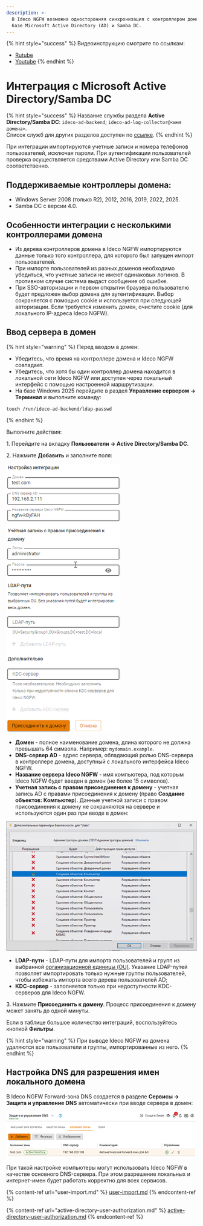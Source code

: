```yaml
---
description: >-
  В Ideco NGFW возможна односторонняя синхронизация с контроллером домена на
  базе Microsoft Active Directory (AD) и Samba DC.
---
```


{% hint style="success" %}
Видеоинструкцию смотрите по ссылкам:
* [Rutube](https://rutube.ru/video/9772209e77cf48c78a9e39f337bbe932/)
* [Youtube](https://youtu.be/noB-O7cnb94?si=vnt62RtV56NTo57f)
{% endhint %}

# Интеграция с Microsoft Active Directory/Samba DC

{% hint style="success" %}
Название службы раздела **Active Directory/Samba DC**: `ideco-ad-backend`; `ideco-ad-log-collector@<имя домена>`. \
Список служб для других разделов доступен по [ссылке](/settings/server-management/terminal/README.md).
{% endhint %}

При интеграции импортируются учетные записи и номера телефонов пользователей, исключая пароли. При аутентификации пользователей проверка осуществляется средствами Active Directory или Samba DC соответственно.

## Поддерживаемые контроллеры домена:

* Windows Server 2008 (только R2), 2012, 2016, 2019, 2022, 2025.
* Samba DC с версии 4.0.

## Особенности интеграции с несколькими контроллерами домена

* Из дерева контроллеров домена в Ideco NGFW импортируются данные только того контроллера, для которого был запущен импорт пользователей.
* При импорте пользователей из разных доменов необходимо убедиться, что учетные записи не имеют одинаковых логинов. В противном случае система выдаст сообщение об ошибке.
* При SSO-авторизации и первом открытии браузера пользователю будет предложен выбор домена для аутентификации. Выбор сохраняется с помощью cookie и используется при следующей авторизации. Если требуется изменить домен, очистите cookie (для локального IP-адреса Ideco NGFW).

## Ввод сервера в домен

{% hint style="warning" %}
Перед вводом в домен:

* Убедитесь, что время на контроллере домена и Ideco NGFW совпадает.
* Убедитесь, что хотя бы один контроллер домена находится в локальной сети Ideco NGFW или доступен через локальный интерфейс с помощью настроенной маршрутизации.
* На базе Windows 2025 перейдите в раздел **Управление сервером -> Терминал** и выполните команду:

```
touch /run/ideco-ad-backend/ldap-passwd
```
{% endhint %}

Выполните действия:

1\. Перейдите на вкладку **Пользователи -> Active Directory/Samba DC**.

2\. Нажмите **Добавить** и заполните поля:

![](/.gitbook/assets/active-directory1.png)

   * **Домен** - полное наименование домена, длина которого не должна превышать 64 символа. Например: `mydomain.example`.
   * **DNS-сервер AD** - адрес сервера, обладающий ролью DNS-сервера в контроллере домена, доступный с локального интерфейса Ideco NGFW.
   * **Название сервера Ideco NGFW** - имя компьютера, под которым Ideco NGFW будет введен в домен (не более 15 символов).
   * **Учетная запись с правом присоединения к домену** - учетная запись AD с правами присоединения к домену (право **Создание объектов: Компьютер**). Данные учетной записи с правом присоединения к домену не сохраняются на сервере и используются один раз при вводе в домен:

![](/.gitbook/assets/active-directory0.png)

   * **LDAP-пути** - LDAP-пути для импорта пользователей и групп из выбранной [организационной единицы (OU)](https://serverspace.ru/support/help/kak-upravlyat-ou-v-active-directory/?utm_source=google.com&utm_medium=organic&utm_campaign=google.com&utm_referrer=google.com). Указание LDAP-путей позволяет импортировать только нужные группы пользователей, чтобы избежать импорта всего дерева пользователей AD;
   * **KDC-сервер** - заполняется только при недоступности KDC-серверов для Ideco NGFW.

3\. Нажмите **Присоединить к домену**. Процесс присоединения к домену может занять до одной минуты.

Если в таблице большое количество интеграций, воспользуйтесь кнопкой **Фильтры**.

{% hint style="warning" %}
При выводе Ideco NGFW из домена удаляются все пользователи и группы, импортированные из него.
{% endhint %}

## Настройка DNS для разрешения имен локального домена

В Ideco NGFW Forward-зона DNS создается в разделе **Сервисы -> Защита и управление DNS** автоматически при вводе сервера в домен:

![](/.gitbook/assets/dns.png)

При такой настройке компьютеры могут использовать Ideco NGFW в качестве основного DNS-сервера. При этом разрешение локальных и интернет-имен будет работать корректно для всех сервисов.

{% content-ref url="user-import.md" %}
[user-import.md](user-import.md)
{% endcontent-ref %}

{% content-ref url="active-directory-user-authorization.md" %}
[active-directory-user-authorization.md](active-directory-user-authorization.md)
{% endcontent-ref %}